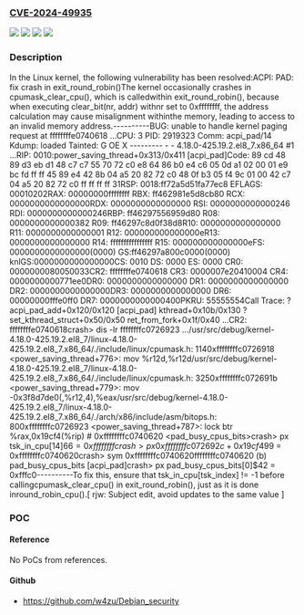 ### [CVE-2024-49935](https://cve.mitre.org/cgi-bin/cvename.cgi?name=CVE-2024-49935)
![](https://img.shields.io/static/v1?label=Product&message=Linux&color=blue)
![](https://img.shields.io/static/v1?label=Version&message=&color=brightgreen)
![](https://img.shields.io/static/v1?label=Version&message=1da177e4c3f41524e886b7f1b8a0c1fc7321cac2%20&color=brightgreen)
![](https://img.shields.io/static/v1?label=Vulnerability&message=n%2Fa&color=blue)

### Description

In the Linux kernel, the following vulnerability has been resolved:ACPI: PAD: fix crash in exit_round_robin()The kernel occasionally crashes in cpumask_clear_cpu(), which is calledwithin exit_round_robin(), because when executing clear_bit(nr, addr) withnr set to 0xffffffff, the address calculation may cause misalignment withinthe memory, leading to access to an invalid memory address.----------BUG: unable to handle kernel paging request at ffffffffe0740618        ...CPU: 3 PID: 2919323 Comm: acpi_pad/14 Kdump: loaded Tainted: G           OE  X --------- -  - 4.18.0-425.19.2.el8_7.x86_64 #1        ...RIP: 0010:power_saving_thread+0x313/0x411 [acpi_pad]Code: 89 cd 48 89 d3 eb d1 48 c7 c7 55 70 72 c0 e8 64 86 b0 e4 c6 05 0d a1 02 00 01 e9 bc fd ff ff 45 89 e4 42 8b 04 a5 20 82 72 c0 <f0> 48 0f b3 05 f4 9c 01 00 42 c7 04 a5 20 82 72 c0 ff ff ff ff 31RSP: 0018:ff72a5d51fa77ec8 EFLAGS: 00010202RAX: 00000000ffffffff RBX: ff462981e5d8cb80 RCX: 0000000000000000RDX: 0000000000000000 RSI: 0000000000000246 RDI: 0000000000000246RBP: ff46297556959d80 R08: 0000000000000382 R09: ff46297c8d0f38d8R10: 0000000000000000 R11: 0000000000000001 R12: 000000000000000eR13: 0000000000000000 R14: ffffffffffffffff R15: 000000000000000eFS:  0000000000000000(0000) GS:ff46297a800c0000(0000) knlGS:0000000000000000CS:  0010 DS: 0000 ES: 0000 CR0: 0000000080050033CR2: ffffffffe0740618 CR3: 0000007e20410004 CR4: 0000000000771ee0DR0: 0000000000000000 DR1: 0000000000000000 DR2: 0000000000000000DR3: 0000000000000000 DR6: 00000000fffe0ff0 DR7: 0000000000000400PKRU: 55555554Call Trace: ? acpi_pad_add+0x120/0x120 [acpi_pad] kthread+0x10b/0x130 ? set_kthread_struct+0x50/0x50 ret_from_fork+0x1f/0x40        ...CR2: ffffffffe0740618crash> dis -lr ffffffffc0726923        .../usr/src/debug/kernel-4.18.0-425.19.2.el8_7/linux-4.18.0-425.19.2.el8_7.x86_64/./include/linux/cpumask.h: 1140xffffffffc0726918 <power_saving_thread+776>:	mov    %r12d,%r12d/usr/src/debug/kernel-4.18.0-425.19.2.el8_7/linux-4.18.0-425.19.2.el8_7.x86_64/./include/linux/cpumask.h: 3250xffffffffc072691b <power_saving_thread+779>:	mov    -0x3f8d7de0(,%r12,4),%eax/usr/src/debug/kernel-4.18.0-425.19.2.el8_7/linux-4.18.0-425.19.2.el8_7.x86_64/./arch/x86/include/asm/bitops.h: 800xffffffffc0726923 <power_saving_thread+787>:	lock btr %rax,0x19cf4(%rip)        # 0xffffffffc0740620 <pad_busy_cpus_bits>crash> px tsk_in_cpu[14]$66 = 0xffffffffcrash> px 0xffffffffc072692c+0x19cf4$99 = 0xffffffffc0740620crash> sym 0xffffffffc0740620ffffffffc0740620 (b) pad_busy_cpus_bits [acpi_pad]crash> px pad_busy_cpus_bits[0]$42 = 0xfffc0----------To fix this, ensure that tsk_in_cpu[tsk_index] != -1 before callingcpumask_clear_cpu() in exit_round_robin(), just as it is done inround_robin_cpu().[ rjw: Subject edit, avoid updates to the same value ]

### POC

#### Reference
No PoCs from references.

#### Github
- https://github.com/w4zu/Debian_security

